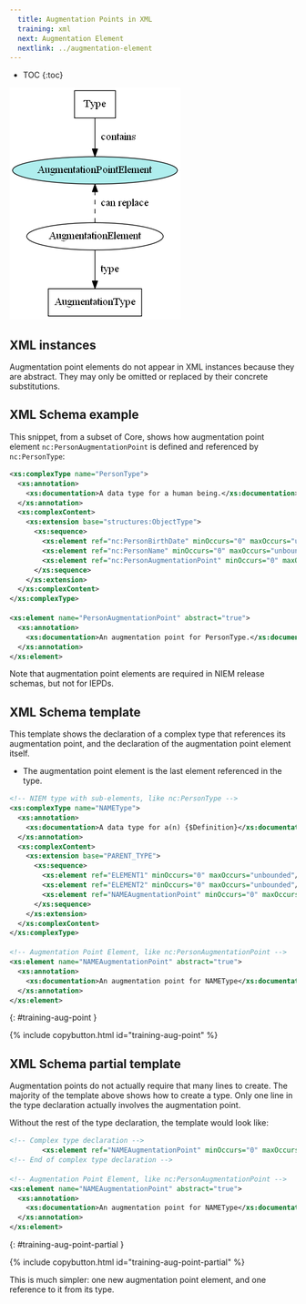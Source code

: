 ```yaml
---
  title: Augmentation Points in XML
  training: xml
  next: Augmentation Element
  nextlink: ../augmentation-element
---
```


- TOC
{:toc}

![Augmentation point element](images/aug-point.png)

## XML instances

Augmentation point elements do not appear in XML instances because they are abstract.  They may only be omitted or replaced by their concrete substitutions.

## XML Schema example

This snippet, from a subset of Core, shows how augmentation point element `nc:PersonAugmentationPoint` is defined and referenced by `nc:PersonType`:

```xml
<xs:complexType name="PersonType">
  <xs:annotation>
    <xs:documentation>A data type for a human being.</xs:documentation>
  </xs:annotation>
  <xs:complexContent>
    <xs:extension base="structures:ObjectType">
      <xs:sequence>
        <xs:element ref="nc:PersonBirthDate" minOccurs="0" maxOccurs="unbounded"/>
        <xs:element ref="nc:PersonName" minOccurs="0" maxOccurs="unbounded"/>
        <xs:element ref="nc:PersonAugmentationPoint" minOccurs="0" maxOccurs="unbounded"/>
      </xs:sequence>
    </xs:extension>
  </xs:complexContent>
</xs:complexType>

<xs:element name="PersonAugmentationPoint" abstract="true">
  <xs:annotation>
    <xs:documentation>An augmentation point for PersonType.</xs:documentation>
  </xs:annotation>
</xs:element>
```

Note that augmentation point elements are required in NIEM release schemas, but not for IEPDs.

## XML Schema template

This template shows the declaration of a complex type that references its augmentation point, and the declaration of the augmentation point element itself.

- The augmentation point element is the last element referenced in the type.

```xml
<!-- NIEM type with sub-elements, like nc:PersonType -->
<xs:complexType name="NAMEType">
  <xs:annotation>
    <xs:documentation>A data type for a(n) {$Definition}</xs:documentation>
  </xs:annotation>
  <xs:complexContent>
    <xs:extension base="PARENT_TYPE">
      <xs:sequence>
        <xs:element ref="ELEMENT1" minOccurs="0" maxOccurs="unbounded"/>
        <xs:element ref="ELEMENT2" minOccurs="0" maxOccurs="unbounded"/>
        <xs:element ref="NAMEAugmentationPoint" minOccurs="0" maxOccurs="unbounded"/>
      </xs:sequence>
    </xs:extension>
  </xs:complexContent>
</xs:complexType>

<!-- Augmentation Point Element, like nc:PersonAugmentationPoint -->
<xs:element name="NAMEAugmentationPoint" abstract="true">
  <xs:annotation>
    <xs:documentation>An augmentation point for NAMEType</xs:documentation>
  </xs:annotation>
</xs:element>
```
{: #training-aug-point }

{% include copybutton.html id="training-aug-point" %}

## XML Schema partial template

Augmentation points do not actually require that many lines to create.  The majority of the template above shows how to create a type.  Only one line in the type declaration actually involves the augmentation point.

Without the rest of the type declaration, the template would look like:

```xml
<!-- Complex type declaration -->
        <xs:element ref="NAMEAugmentationPoint" minOccurs="0" maxOccurs="unbounded"/>
<!-- End of complex type declaration -->

<!-- Augmentation Point Element, like nc:PersonAugmentationPoint -->
<xs:element name="NAMEAugmentationPoint" abstract="true">
  <xs:annotation>
    <xs:documentation>An augmentation point for NAMEType</xs:documentation>
  </xs:annotation>
</xs:element>
```
{: #training-aug-point-partial }

{% include copybutton.html id="training-aug-point-partial" %}

This is much simpler: one new augmentation point element, and one reference to it from its type.
